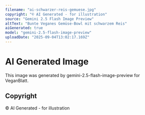 ```yaml
---
filename: "ai-schwarzer-reis-gemuese.jpg"
copyright: "© AI Generated - for illustration"
source: "Gemini 2.5 Flash Image Preview"
altText: "Bunte Veganes Gemüse-Bowl mit schwarzem Reis"
aiGenerated: true
model: "gemini-2.5-flash-image-preview"
uploadDate: "2025-09-04T13:02:17.169Z"
---
```


# AI Generated Image

This image was generated by gemini-2.5-flash-image-preview for VeganBlatt.

## Copyright
© AI Generated - for illustration
